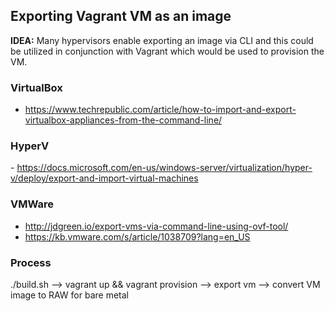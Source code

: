 ## Exporting Vagrant VM as an image

**IDEA:** Many hypervisors enable exporting an image via CLI and this could be utilized in conjunction with Vagrant which would be used to provision the VM.


### VirtualBox
- https://www.techrepublic.com/article/how-to-import-and-export-virtualbox-appliances-from-the-command-line/

### HyperV
- https://docs.microsoft.com/en-us/windows-server/virtualization/hyper-v/deploy/export-and-import-virtual-machines

### VMWare
- http://jdgreen.io/export-vms-via-command-line-using-ovf-tool/
- https://kb.vmware.com/s/article/1038709?lang=en_US

### Process
./build.sh --> vagrant up && vagrant provision --> export vm --> convert VM image to RAW for bare metal